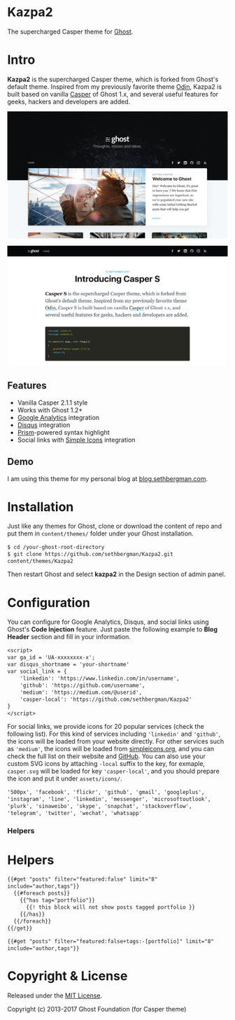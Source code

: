 Kazpa2
========

The supercharged Casper theme for [Ghost](https://github.com/TryGhost/Ghost).

# Intro

**Kazpa2** is the supercharged Casper theme, which is forked from Ghost's default theme. Inspired from my previously favorite theme [Odin](https://github.com/h4t0n/odin), Kazpa2 is built based on vanilla [Casper](https://github.com/TryGhost/Casper) of Ghost 1.x, and several useful features for geeks, hackers and developers are added.

![](assets/screenshot-1.png)

![](assets/screenshot-2.png)

## Features

* Vanilla Casper 2.1.1 style
* Works with Ghost 1.2+
* [Google Analytics](http://analytics.google.com) integration
* [Disqus](https://disqus.com) integration
* [Prism](http://prismjs.com)-powered syntax highlight
* Social links with [Simple Icons](https://simpleicons.org) integration

## Demo

I am using this theme for my personal blog at [blog.sethbergman.com](https://blog.sethbergman.com).

# Installation

Just like any themes for Ghost, clone or download the content of repo and put them in `content/themes/` folder under your Ghost installation.

```
$ cd /your-ghost-root-directory
$ git clone https://github.com/sethbergman/Kazpa2.git content/themes/Kazpa2
```

Then restart Ghost and select **kazpa2** in the Design section of admin panel.

# Configuration

You can configure for Google Analytics, Disqus, and social links using Ghost's **Code Injection** feature. Just paste the following example to **Blog Header** section and fill in your information.

```
<script>
var ga_id = 'UA-xxxxxxxx-x';
var disqus_shortname = 'your-shortname'
var social_link = {
    'linkedin': 'https://www.linkedin.com/in/username',
    'github': 'https://github.com/username',
    'medium': 'https://medium.com/@userid',
    'casper-local': 'https://github.com/sethbergman/Kazpa2'
}
</script>
```

For social links, we provide icons for 20 popular services (check the following list). For this kind of services including `'linkedin'` and `'github'`, the icons will be loaded from your website directly. For other services such as `'medium'`, the icons will be loaded from [simpleicons.org](https://simpleicons.org), and you can check the full list on their website and [GitHub](https://github.com/simple-icons/simple-icons/tree/develop/icons). You can also use your custom SVG icons by attaching `-local` suffix to the key, for exmaple, `casper.svg` will be loaded for key `'casper-local'`, and you should prepare the icon and put it under `assets/icons/`.

```
'500px', 'facebook', 'flickr', 'github', 'gmail', 'googleplus', 'instagram', 'line', 'linkedin', 'messenger', 'microsoftoutlook', 'plurk', 'sinaweibo', 'skype', 'snapchat', 'stackoverflow', 'telegram', 'twitter', 'wechat', 'whatsapp'
```

### Helpers

# Helpers

```
{{#get "posts" filter="featured:false" limit="8" include="author,tags"}}
  {{#foreach posts}}
    {{^has tag="portfolio"}}
      {{! this block will not show posts tagged portfolio }}
    {{/has}}
  {{/foreach}}
{{/get}}
```

```
{{#get "posts" filter="featured:false+tags:-[portfolio]" limit="8" include="author,tags"}}
```

# Copyright & License

Released under the [MIT License](LICENSE).

Copyright (c) 2013-2017 Ghost Foundation (for Casper theme)
